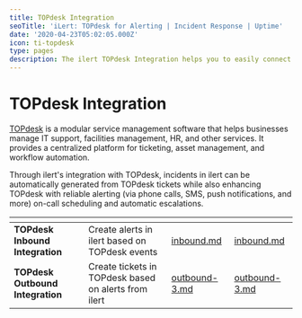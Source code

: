 ```yaml
---
title: TOPdesk Integration
seoTitle: 'iLert: TOPdesk for Alerting | Incident Response | Uptime'
date: '2020-04-23T05:02:05.000Z'
icon: ti-topdesk
type: pages
description: The ilert TOPdesk Integration helps you to easily connect to TOPdesk.
---
```


# TOPdesk Integration

[TOPdesk](https://www.topdesk.com/en/) is a modular service management software that helps businesses manage IT support, facilities management, HR, and other services. It provides a centralized platform for ticketing, asset management, and workflow automation.

Through ilert's integration with TOPdesk, incidents in ilert can be automatically generated from TOPdesk tickets while also enhancing TOPdesk with reliable alerting (via phone calls, SMS, push notifications, and more) on-call scheduling and automatic escalations.

<table data-card-size="large" data-view="cards"><thead><tr><th></th><th></th><th data-hidden data-type="content-ref"></th><th data-hidden data-card-target data-type="content-ref"></th></tr></thead><tbody><tr><td><strong>TOPdesk Inbound Integration</strong></td><td>Create alerts in ilert based on TOPdesk events</td><td><a href="inbound.md">inbound.md</a></td><td><a href="inbound.md">inbound.md</a></td></tr><tr><td><strong>TOPdesk Outbound Integration</strong></td><td>Create tickets in TOPdesk based on alerts from ilert</td><td><a href="../../outbound-integrations/outbound-3.md">outbound-3.md</a></td><td><a href="../../outbound-integrations/outbound-3.md">outbound-3.md</a></td></tr></tbody></table>
